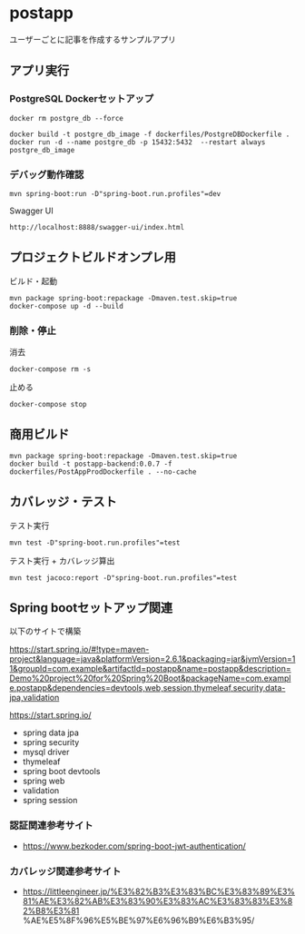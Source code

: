 # postapp
ユーザーごとに記事を作成するサンプルアプリ


## アプリ実行
### PostgreSQL Dockerセットアップ 
```
docker rm postgre_db --force

docker build -t postgre_db_image -f dockerfiles/PostgreDBDockerfile .
docker run -d --name postgre_db -p 15432:5432  --restart always postgre_db_image
```

### デバッグ動作確認
```
mvn spring-boot:run -D"spring-boot.run.profiles"=dev
```
Swagger UI
```
http://localhost:8888/swagger-ui/index.html
```


## プロジェクトビルドオンプレ用
ビルド・起動
```
mvn package spring-boot:repackage -Dmaven.test.skip=true
docker-compose up -d --build
```

### 削除・停止
消去
```
docker-compose rm -s
```

止める
```
docker-compose stop
```

## 商用ビルド
```
mvn package spring-boot:repackage -Dmaven.test.skip=true
docker build -t postapp-backend:0.0.7 -f dockerfiles/PostAppProdDockerfile . --no-cache
```


## カバレッジ・テスト
テスト実行
```
mvn test -D"spring-boot.run.profiles"=test
```
テスト実行 + カバレッジ算出
```
mvn test jacoco:report -D"spring-boot.run.profiles"=test
```




## Spring bootセットアップ関連
以下のサイトで構築

https://start.spring.io/#!type=maven-project&language=java&platformVersion=2.6.1&packaging=jar&jvmVersion=11&groupId=com.example&artifactId=postapp&name=postapp&description=Demo%20project%20for%20Spring%20Boot&packageName=com.example.postapp&dependencies=devtools,web,session,thymeleaf,security,data-jpa,validation

https://start.spring.io/ 
- spring data jpa
- spring security
- mysql driver
- thymeleaf
- spring boot devtools
- spring web
- validation
- spring session

### 認証関連参考サイト
- https://www.bezkoder.com/spring-boot-jwt-authentication/ 

### カバレッジ関連参考サイト
- https://littleengineer.jp/%E3%82%B3%E3%83%BC%E3%83%89%E3%81%AE%E3%82%AB%E3%83%90%E3%83%AC%E3%83%83%E3%82%B8%E3%81
%AE%E5%8F%96%E5%BE%97%E6%96%B9%E6%B3%95/
